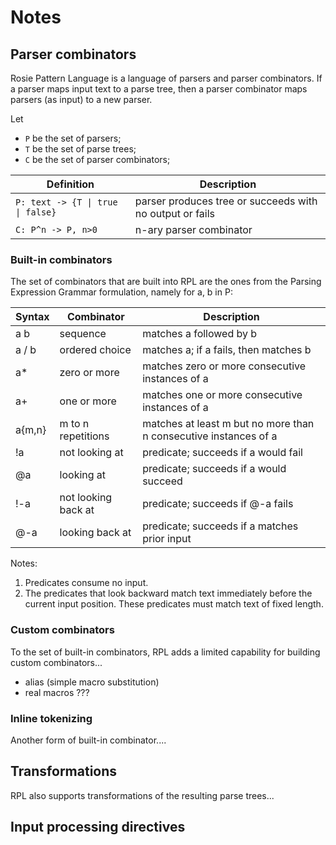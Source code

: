 <!--  -*- Mode: GFM; -*-                        -->
<!--                                            -->
<!-- types.md   Notes on Rosie Pattern Language -->
<!--                                            -->
<!-- (c) 2016, Jamie A. Jennings                -->



# Notes

## Parser combinators

Rosie Pattern Language is a language of parsers and parser combinators.  If a
parser maps input text to a parse tree, then a parser combinator maps parsers
(as input) to a new parser.

Let
* `P` be the set of parsers;
* `T` be the set of parse trees;
* `C` be the set of parser combinators;

| Definition                          | Description                                              |
|-------------------------------------|----------------------------------------------------------|
|  `P: text -> {T \| true \| false}`  | parser produces tree or succeeds with no output or fails |
|  `C: P^n -> P, n>0`                 | n-ary parser combinator                                  |


### Built-in combinators

The set of combinators that are built into RPL are the ones from the Parsing
Expression Grammar formulation, namely for a, b in P:

Syntax   | Combinator          | Description
---------|---------------------|------------
a b      | sequence            | matches a followed by b
a / b    | ordered choice      | matches a; if a fails, then matches b
a*       | zero or more        | matches zero or more consecutive instances of a
a+       | one or more         | matches one or more consecutive instances of a
a{m,n}   | m to n repetitions  | matches at least m but no more than n consecutive instances of a
!a       | not looking at      | predicate; succeeds if a would fail
@a       | looking at          | predicate; succeeds if a would succeed
!-a      | not looking back at | predicate; succeeds if @-a fails
@-a      | looking back at     | predicate; succeeds if a matches prior input

Notes:
1. Predicates consume no input.
2. The predicates that look backward match text immediately before the current
input position.  These predicates must match text of fixed length.

### Custom combinators

To the set of built-in combinators, RPL adds a limited capability for building
custom combinators...
* alias (simple macro substitution)
* real macros ???

### Inline tokenizing

Another form of built-in combinator....


## Transformations

RPL also supports transformations of the resulting parse trees...


## Input processing directives
